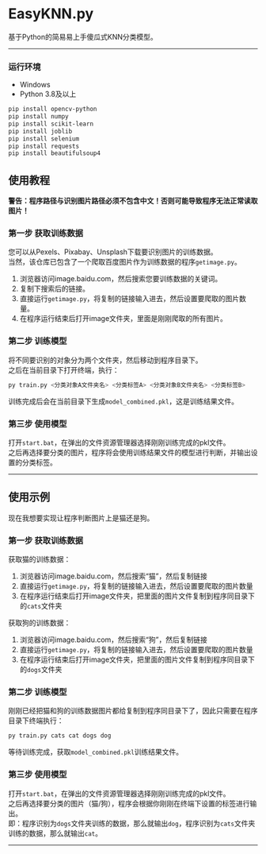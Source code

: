 # EasyKNN.py  
基于Python的简易易上手傻瓜式KNN分类模型。  

---

### 运行环境  
* Windows  
* Python 3.8及以上
```sh
pip install opencv-python
pip install numpy
pip install scikit-learn
pip install joblib
pip install selenium
pip install requests
pip install beautifulsoup4
```

## 使用教程
**警告：程序路径与识别图片路径必须不包含中文！否则可能导致程序无法正常读取图片！**   
### **第一步 获取训练数据**  
您可以从Pexels、Pixabay、Unsplash下载要识别图片的训练数据。  
当然，该仓库已包含了一个爬取百度图片作为训练数据的程序`getimage.py`。  
1. 浏览器访问image.baidu.com，然后搜索您要训练数据的关键词。  
2. 复制下搜索后的链接。  
3. 直接运行`getimage.py`，将复制的链接输入进去，然后设置要爬取的图片数量。  
4. 在程序运行结束后打开image文件夹，里面是刚刚爬取的所有图片。  

### **第二步 训练模型**  
将不同要识别的对象分为两个文件夹，然后移动到程序目录下。  
之后在当前目录下打开终端，执行：
```sh
py train.py <分类对象A文件夹名> <分类标签A> <分类对象B文件夹名> <分类标签B>
```
训练完成后会在当前目录下生成`model_combined.pkl`，这是训练结果文件。  

### **第三步 使用模型**  
打开`start.bat`，在弹出的文件资源管理器选择刚刚训练完成的pkl文件。  
之后再选择要分类的图片，程序将会使用训练结果文件的模型进行判断，并输出设置的分类标签。

---

## 使用示例  
现在我想要实现让程序判断图片上是猫还是狗。  
### **第一步 获取训练数据**  
获取猫的训练数据：  
1. 浏览器访问image.baidu.com，然后搜索“猫”，然后复制链接  
2. 直接运行`getimage.py`，将复制的链接输入进去，然后设置要爬取的图片数量  
3. 在程序运行结束后打开image文件夹，把里面的图片文件复制到程序同目录下的`cats`文件夹  

获取狗的训练数据：    
1. 浏览器访问image.baidu.com，然后搜索“狗”，然后复制链接  
2. 直接运行`getimage.py`，将复制的链接输入进去，然后设置要爬取的图片数量  
3. 在程序运行结束后打开image文件夹，把里面的图片文件复制到程序同目录下的`dogs`文件夹  

### **第二步 训练模型**  
刚刚已经把猫和狗的训练数据图片都给复制到程序同目录下了，因此只需要在程序目录下终端执行：
```sh
py train.py cats cat dogs dog
```
等待训练完成，获取`model_combined.pkl`训练结果文件。

### **第三步 使用模型**  
打开`start.bat`，在弹出的文件资源管理器选择刚刚训练完成的pkl文件。  
之后再选择要分类的图片（猫/狗），程序会根据你刚刚在终端下设置的标签进行输出。  
即：程序识别为`dogs`文件夹训练的数据，那么就输出`dog`，程序识别为`cats`文件夹训练的数据，那么就输出`cat`。  

---



